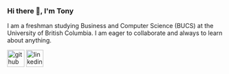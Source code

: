 ### Hi there 👋, I'm Tony
I am a freshman studying Business and Computer Science (BUCS) at the University of British Columbia. I am eager to collaborate and always to learn about anything. 

[<img src='https://cdn.jsdelivr.net/npm/simple-icons@3.0.1/icons/github.svg' alt='github' height='40'>](https://github.com/tczg)  [<img src='https://cdn.jsdelivr.net/npm/simple-icons@3.0.1/icons/linkedin.svg' alt='linkedin' height='40'>](https://www.linkedin.com/in/https://www.linkedin.com/in/tony-gu-//)  
